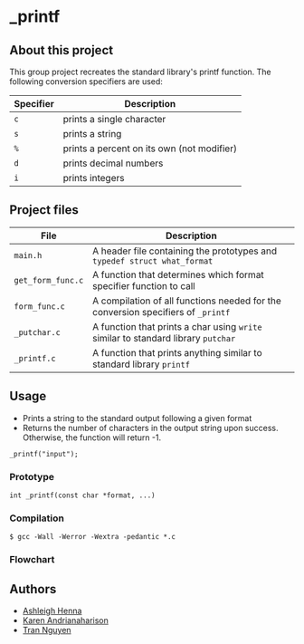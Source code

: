 # _printf

## About this project
This group project recreates the standard library's printf function. The following conversion specifiers are used: 

| Specifier | Description |
|-----------|---------|
| `c` | prints a single character |
| `s` | prints a string |
| `%` | prints a percent on its own (not modifier) |
| `d` | prints decimal numbers|
| `i` | prints integers |

## Project files
| File | Description |
|------|-------------|
| `main.h` | A header file containing the prototypes and `typedef struct what_format` |
| `get_form_func.c` | A function that determines which format specifier function to call |
| `form_func.c` | A compilation of all functions needed for the conversion specifiers of `_printf` |
| `_putchar.c` | A function that prints a char using `write` similar to standard library `putchar` |
| `_printf.c` | A function that prints anything similar to standard library `printf` |

## Usage
* Prints a string to the standard output following a given format
* Returns the number of characters in the output string upon success. Otherwise, the function will return -1.

```
_printf("input");
```

### Prototype
```
int _printf(const char *format, ...)
```

### Compilation
```
$ gcc -Wall -Werror -Wextra -pedantic *.c
```

### Flowchart



















## Authors
- [Ashleigh Henna](https://github.com/ashleigh6734)
- [Karen Andrianaharison](https://github.com/Kandrianaha)
- [Tran Nguyen](https://github.com/tranbnn)

